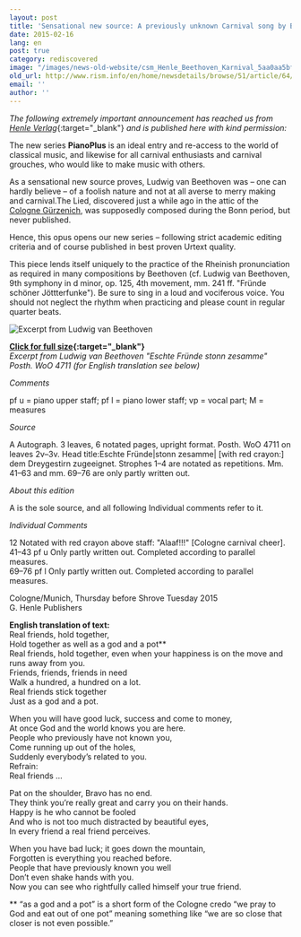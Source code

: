 ```yaml
---
layout: post
title: 'Sensational new source: A previously unknown Carnival song by Beethoven!'
date: 2015-02-16
lang: en
post: true
category: rediscovered
image: "/images/news-old-website/csm_Henle_Beethoven_Karnival_5aa0aa5bff.jpg"
old_url: http://www.rism.info/en/home/newsdetails/browse/51/article/64/sensational-new-source-a-previously-unknown-carnival-song-by-beethoven.html
email: ''
author: ''
---
```


_The following extremely important announcement has reached us from_ [_Henle Verlag_](http://www.henle.de/blog/en/2015/02/12/2582/){:target="_blank"} _and is published here with kind permission:_  

The new series **PianoPlus** is an ideal entry and re-access to the world of classical music, and likewise for all carnival enthusiasts and carnival grouches, who would like to make music with others.  

As a sensational new source proves, Ludwig van Beethoven was – one can hardly believe – of a foolish nature and not at all averse to merry making and carnival.The Lied, discovered just a while ago in the attic of the [Cologne Gürzenich](http://www.koelnkongress.de/wEnglisch/locations/guerzenich/historie.php), was supposedly composed during the Bonn period, but never published.

Hence, this opus opens our new series – following strict academic editing criteria and of course published in best proven Urtext quality.

This piece lends itself uniquely to the practice of the Rheinish pronunciation as required in many compositions by Beethoven (cf. Ludwig van Beethoven, 9th symphony in d minor, op. 125, 4th movement, mm. 241 ff. "Fründe schöner Jöttterfunke"). Be sure to sing in a loud and vociferous voice. You should not neglect the rhythm when practicing and please count in regular quarter beats.

![Excerpt from Ludwig van Beethoven](http://www.henle.de/blog/en/files/2015/02/Posth.-WoO-4711.jpg)

**[Click for full size](http://www.henle.de/blog/en/files/2015/02/Posth.-WoO-4711.jpg){:target="_blank"}**  
_Excerpt from Ludwig van Beethoven "Eschte Fründe stonn zesamme" Posth. WoO 4711 (for English translation see below)_

_Comments_

pf u = piano upper staff; pf l = piano lower staff; vp = vocal part; M = measures

_Source_

A Autograph. 3 leaves, 6 notated pages, upright format. Posth. WoO 4711 on leaves 2v–3v. Head title:Eschte Fründe\|stonn zesamme\| [with red crayon:] dem Dreygestirn zugeeignet. Strophes 1–4 are notated as repetitions. Mm. 41–63 and mm. 69–76 are only partly written out.

_About this edition_

A is the sole source, and all following Individual comments refer to it.

_Individual Comments_

12  Notated with red crayon above staff: "Alaaf!!!" [Cologne carnival cheer].  
41–43 pf u Only partly written out. Completed according to parallel measures.  
69–76 pf l Only partly written out. Completed according to parallel measures.

Cologne/Munich, Thursday before Shrove Tuesday 2015  
G. Henle Publishers

**English translation of text:**  
Real friends, hold together,  
Hold together as well as a god and a pot\*\*  
Real friends, hold together, even when your happiness is on the move and runs away from you.  
Friends, friends, friends in need  
Walk a hundred, a hundred on a lot.  
Real friends stick together  
Just as a god and a pot.

When you will have good luck, success and come to money,  
At once God and the world knows you are here.  
People who previously have not known you,  
Come running up out of the holes,  
Suddenly everybody’s related to you.  
Refrain:  
Real friends …

Pat on the shoulder, Bravo has no end.  
They think you’re really great and carry you on their hands.  
Happy is he who cannot be fooled  
And who is not too much distracted by beautiful eyes,  
In every friend a real friend perceives.

When you have bad luck; it goes down the mountain,  
Forgotten is everything you reached before.  
People that have previously known you well  
Don’t even shake hands with you.  
Now you can see who rightfully called himself your true friend.

\*\* “as a god and a pot” is a short form of the Cologne credo “we pray to God and eat out of one pot” meaning something like “we are so close that closer is not even possible.”
